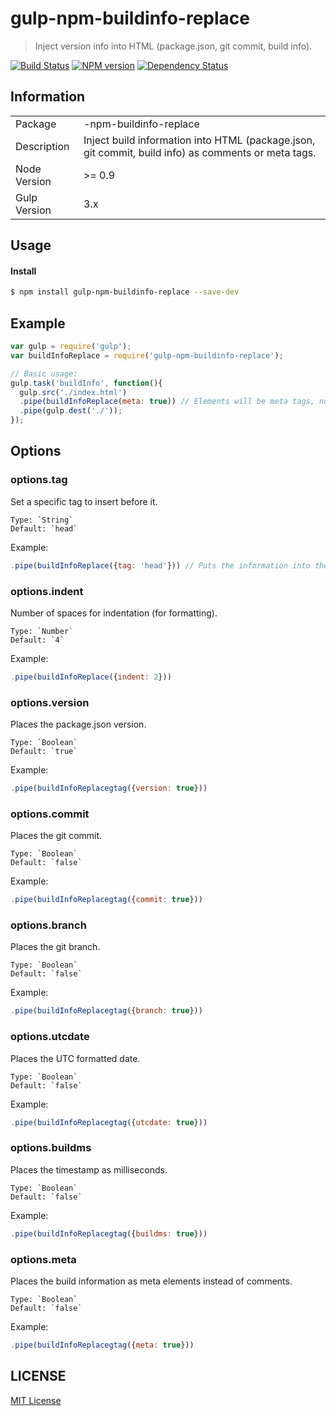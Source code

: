 # gulp-npm-buildinfo-replace

> Inject version info into HTML (package.json, git commit, build info).

[![Build Status](http://img.shields.io/travis/hal313/-npm-buildinfo-replace/master.svg?style=flat-square)](https://travis-ci.org/hal313/-npm-buildinfo-replace)
[![NPM version](http://img.shields.io/npm/v/-npm-buildinfo-replace.svg?style=flat-square)](https://www.npmjs.com/package/-npm-buildinfo-replace)
[![Dependency Status](http://img.shields.io/david/hal313/-npm-buildinfo-replace.svg?style=flat-square)](https://david-dm.org/hal313/-npm-buildinfo-replace)

## Information

<table>
<tr>
<td>Package</td><td>-npm-buildinfo-replace</td>
</tr>
<tr>
<td>Description</td>
<td>Inject build information into HTML (package.json, git commit, build info) as comments or meta tags.</td>
</tr>
<tr>
<td>Node Version</td>
<td>>= 0.9</td>
</tr>
<tr>
<td>Gulp Version</td>
<td>3.x</td>
</tr>
</table>

## Usage


#### Install

```bash
$ npm install gulp-npm-buildinfo-replace --save-dev
```

## Example

```js
var gulp = require('gulp');
var buildInfoReplace = require('gulp-npm-buildinfo-replace');

// Basic usage:
gulp.task('buildInfo', function(){
  gulp.src('./index.html')
  .pipe(buildInfoReplace(meta: true)) // Elements will be meta tags, not comments
  .pipe(gulp.dest('./'));
});

```

## Options

### options.tag
Set a specific tag to insert before it.

    Type: `String`
    Default: `head`

Example:

```js
.pipe(buildInfoReplace({tag: 'head'})) // Puts the information into the 'head' DOM element

```

### options.indent
Number of spaces for indentation (for formatting).

    Type: `Number`
    Default: `4`

Example:

```js
.pipe(buildInfoReplace({indent: 2}))
```

### options.version
Places the package.json version.

    Type: `Boolean`
    Default: `true`

Example:

```js
.pipe(buildInfoReplacegtag({version: true}))
```

### options.commit
Places the git commit.

    Type: `Boolean`
    Default: `false`

Example:

```js
.pipe(buildInfoReplacegtag({commit: true}))
```

### options.branch
Places the git branch.

    Type: `Boolean`
    Default: `false`

Example:

```js
.pipe(buildInfoReplacegtag({branch: true}))
```

### options.utcdate
Places the UTC formatted date.

    Type: `Boolean`
    Default: `false`

Example:

```js
.pipe(buildInfoReplacegtag({utcdate: true}))
```

### options.buildms
Places the timestamp as milliseconds.

    Type: `Boolean`
    Default: `false`

Example:

```js
.pipe(buildInfoReplacegtag({buildms: true}))
```

### options.meta
Places the build information as meta elements instead of comments.

    Type: `Boolean`
    Default: `false`

Example:

```js
.pipe(buildInfoReplacegtag({meta: true}))
```


## LICENSE

[MIT License](https://raw.githubusercontent.com/hal313/gulp-npm-buildinfo-replace/master/LICENSE)
